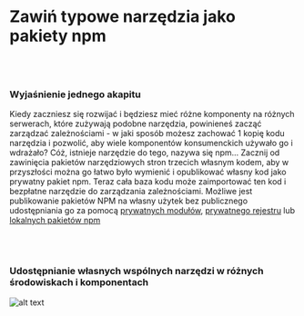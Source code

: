 # Zawiń typowe narzędzia jako pakiety npm

<br/><br/>

### Wyjaśnienie jednego akapitu

Kiedy zaczniesz się rozwijać i będziesz mieć różne komponenty na różnych serwerach, które zużywają podobne narzędzia, powinieneś zacząć zarządzać zależnościami - w jaki sposób możesz zachować 1 kopię kodu narzędzia i pozwolić, aby wiele komponentów konsumenckich używało go i wdrażało? Cóż, istnieje narzędzie do tego, nazywa się npm... Zacznij od zawinięcia pakietów narzędziowych stron trzecich własnym kodem, aby w przyszłości można go łatwo było wymienić i opublikować własny kod jako prywatny pakiet npm. Teraz cała baza kodu może zaimportować ten kod i bezpłatne narzędzie do zarządzania zależnościami. Możliwe jest publikowanie pakietów NPM na własny użytek bez publicznego udostępniania go za pomocą [prywatnych modułów](https://docs.npmjs.com/private-modules/intro), [prywatnego rejestru](https://npme.npmjs.com/docs/tutorials/npm-enterprise-with-nexus.html) lub [lokalnych pakietów npm](https://medium.com/@arnaudrinquin/build-modular-application-with-npm-local-modules-dfc5ff047bcc)

<br/><br/>

### Udostępnianie własnych wspólnych narzędzi w różnych środowiskach i komponentach

![alt text](https://github.com/i0natan/nodebestpractices/blob/master/assets/images/Privatenpm.png "Structuring solution by components")
